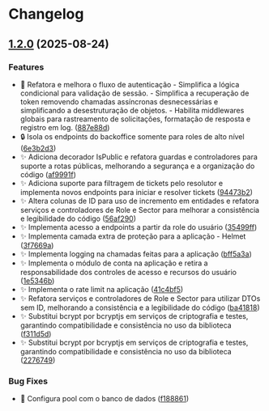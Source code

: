 # Changelog

## [1.2.0](https://github.com/welllucky/Services-core/compare/v1.1.0...v1.2.0) (2025-08-24)


### Features

* :art: Refatora e melhora o fluxo de autenticação - Simplifica a lógica condicional para validação de sessão.  - Simplifica a recuperação de token removendo chamadas assíncronas desnecessárias e simplificando a desestruturação de objetos.  - Habilita middlewares globais para rastreamento de solicitações, formatação de resposta e registro em log. ([887e88d](https://github.com/welllucky/Services-core/commit/887e88d374675b7a0ddf77fe58d7df66ae9bd2ab))
* :lock: Isola os endpoints do backoffice somente para roles de alto nível ([6e3b2d3](https://github.com/welllucky/Services-core/commit/6e3b2d3aecd30317298d3107db617998ca70df94))
* :sparkles: Adiciona decorador IsPublic e refatora guardas e controladores para suporte a rotas públicas, melhorando a segurança e a organização do código ([af9991f](https://github.com/welllucky/Services-core/commit/af9991f8dcb794cb83ea906c85d7c362c0307c7d))
* :sparkles: Adiciona suporte para filtragem de tickets pelo resolutor e implementa novos endpoints para iniciar e resolver tickets ([94473b2](https://github.com/welllucky/Services-core/commit/94473b258f4174e446934d04c527d3be0f8dec46))
* :sparkles: Altera colunas de ID para uso de incremento em entidades e refatora serviços e controladores de Role e Sector para melhorar a consistência e legibilidade do código ([56af290](https://github.com/welllucky/Services-core/commit/56af290039823c351201b5a7e7c85a4cf4409754))
* :sparkles: Implementa acesso a endpoints a partir da role do usuário ([35499ff](https://github.com/welllucky/Services-core/commit/35499ffb26dfa3c5982d0e1051d8e3fbf4acfc42))
* :sparkles: Implementa camada extra de proteção para a aplicação - Helmet ([3f7669a](https://github.com/welllucky/Services-core/commit/3f7669ab7f57a1b562bc9cd3265acbba621b9070))
* :sparkles: Implementa logging na chamadas feitas para a aplicação ([bff5a3a](https://github.com/welllucky/Services-core/commit/bff5a3abda6fc61015290f9cd665fb61d2fea963))
* :sparkles: Implementa o módulo de conta na aplicação e retira a responsabilidade dos controles de acesso e recursos do usuário ([1e5346b](https://github.com/welllucky/Services-core/commit/1e5346b41f18a4f69fb955bdeabf397ef90b9316))
* :sparkles: Implementa o rate limit na aplicação ([41c4bf5](https://github.com/welllucky/Services-core/commit/41c4bf539e5f1893d60df05a72597028fad4e9bd))
* :sparkles: Refatora serviços e controladores de Role e Sector para utilizar DTOs sem ID, melhorando a consistência e a legibilidade do código ([ba41818](https://github.com/welllucky/Services-core/commit/ba418187701d5fdd6462ef6b436af5b9992089f4))
* :sparkles: Substitui bcrypt por bcryptjs em serviços de criptografia e testes, garantindo compatibilidade e consistência no uso da biblioteca ([f311d5d](https://github.com/welllucky/Services-core/commit/f311d5dd0d1d626644deabee4bff165fff576583))
* :sparkles: Substitui bcrypt por bcryptjs em serviços de criptografia e testes, garantindo compatibilidade e consistência no uso da biblioteca ([2276749](https://github.com/welllucky/Services-core/commit/2276749de9a98917c0688344cf4e8f9992691c42))


### Bug Fixes

* :wrench: Configura pool com o banco de dados ([f188861](https://github.com/welllucky/Services-core/commit/f1888612c4373575873818f720114d4e2ee58c1b))
